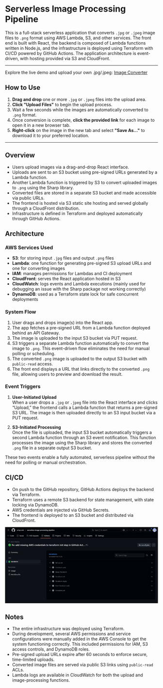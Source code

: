 # Serverless Image Processing Pipeline

This is a full-stack serverless application that converts `.jpg` or `.jpeg` image files to `.png` format using AWS Lambda, S3, and other services. The front end is built with React, the backend is composed of Lambda functions written in Node.js, and the infrastructure is deployed using Terraform with CI/CD powered by GitHub Actions. The application architecture is event-driven, with hosting provided via S3 and CloudFront.

---

Explore the live demo and upload your own .jpg/.jpeg: [Image Converter](https://dlp3grxh7samf.cloudfront.net)

## How to Use
1. **Drag and drop** one or more `.jpg` or `.jpeg` files into the upload area.
2. **Click "Upload Files"** to begin the upload process.
3. Wait a few seconds while the images are automatically converted to `.png` format.
4. Once conversion is complete, **click the provided link** for each image to open it in a new browser tab.
5. **Right-click** on the image in the new tab and select **"Save As..."** to download it to your preferred location.


---

## Overview

- Users upload images via a drag-and-drop React interface.
- Uploads are sent to an S3 bucket using pre-signed URLs generated by a Lambda function.
- Another Lambda function is triggered by S3 to convert uploaded images to `.png` using the Sharp library.
- Converted files are stored in a separate S3 bucket and made accessible via public URLs.
- The frontend is hosted via S3 static site hosting and served globally through a CloudFront distribution.
- Infrastructure is defined in Terraform and deployed automatically through GitHub Actions.

## Architecture

### AWS Services Used

- **S3**: for storing input `.jpg` files and output `.png` files
- **Lambda**: one function for generating pre-signed S3 upload URLs and one for converting images
- **IAM**: manages permissions for Lambdas and CI deployment
- **CloudFront**: serves the React application hosted in S3
- **CloudWatch**: logs events and Lambda executions (mainly used for debugging an issue with the Sharp package not working correctly)
- **DynamoDB**: used as a Terraform state lock for safe concurrent deployments

### System Flow

1. User drags and drops image(s) into the React app.
2. The app fetches a pre-signed URL from a Lambda function deployed behind an API Gateway.
3. The image is uploaded to the input S3 bucket via PUT request.
4. S3 triggers a separate Lambda function automatically to convert the image to `.png`. This event-driven flow eliminates the need for manual polling or scheduling.
5. The converted `.png` image is uploaded to the output S3 bucket with `public-read` access.
6. The front end displays a URL that links directly to the converted `.png` file, allowing users to preview and download the result.

### Event Triggers

1. **User-Initiated Upload**  
   When a user drops a `.jpg` or `.jpeg` file into the React interface and clicks “Upload,” the frontend calls a Lambda function that returns a pre-signed S3 URL. The image is then uploaded directly to an S3 input bucket via a PUT request.

2. **S3-Initiated Processing**  
   Once the file is uploaded, the input S3 bucket automatically triggers a second Lambda function through an S3 event notification. This function processes the image using the Sharp library and stores the converted `.png` file in a separate output S3 bucket.

These two events enable a fully automated, serverless pipeline without the need for polling or manual orchestration.


## CI/CD

- On push to the GitHub repository, GitHub Actions deploys the backend via Terraform.
- Terraform uses a remote S3 backend for state management, with state locking via DynamoDB.
- AWS credentials are injected via GitHub Secrets.
- The frontend is deployed to an S3 bucket and distributed via CloudFront.


![GitHub Actions Screenshot](https://github.com/aclaycode/serverless-image-processing-pipeline/blob/7c2296c5c9084b17e3f51291d8a058d3510457b3/README%20Images/GitHub_Actions_Integration.png)

## Notes

- The entire infrastructure was deployed using Terraform.
- During development, several AWS permissions and service configurations were manually added in the AWS Console to get the system functioning correctly. This included permissions for IAM, S3 access controls, and DynamoDB roles.
- Pre-signed upload URLs expire after 60 seconds to enforce secure, time-limited uploads.
- Converted image files are served via public S3 links using `public-read` ACLs.
- Lambda logs are available in CloudWatch for both the upload and image-processing functions.
